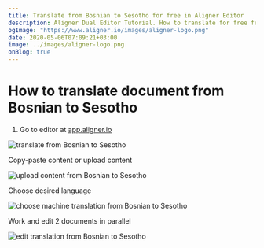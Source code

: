 ```yaml
---
title: Translate from Bosnian to Sesotho for free in Aligner Editor
description: Aligner Dual Editor Tutorial. How to translate for free from Bosnian to Sesotho. Aligner is multilingual document management platform. 
ogImage: "https://www.aligner.io/images/aligner-logo.png"
date: 2020-05-06T07:09:21+03:00
image: ../images/aligner-logo.png
onBlog: true
---
```


# How to translate document from Bosnian to Sesotho

1. Go to editor at [app.aligner.io](https://app.aligner.io "Aligner App web page")

![translate from Bosnian to Sesotho](../aligner-blank-editor.png "translate from Bosnian to Sesotho")

Copy-paste content or upload content

![upload content from Bosnian to Sesotho](../aligner-uploaded-document.png "upload content from Bosnian to Sesotho")

Choose desired language

![choose machine translation from Bosnian to Sesotho](../aligner-language-dropdown.png "choose machine translation from Bosnian to Sesotho")

Work and edit 2 documents in parallel

![edit translation from Bosnian to Sesotho](../aligner-double-sitded-editor.png "edit translation from Bosnian to Sesotho")

